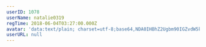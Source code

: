 ```yaml
---
userID: 1078
userName: natalie0319
regTime: 2018-06-04T03:27:00.000Z
avatar: 'data:text/plain; charset=utf-8;base64,NDA0IHBhZ2Ugbm90IGZvdW5kCg=='
userURL: null
---
```



